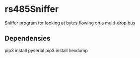 # rs485Sniffer

Sniffer program for looking at bytes flowing on a multi-drop bus

## Dependensies

pip3 install pyserial
pip3 install hexdump
